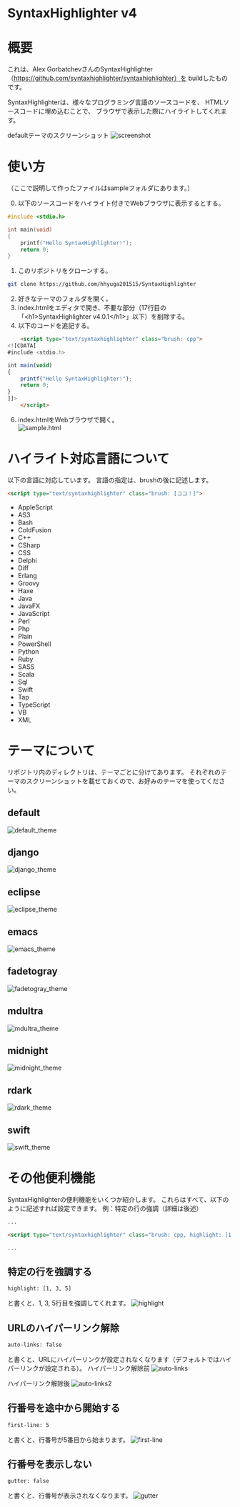 # SyntaxHighlighter v4

# 概要
これは、Alex GorbatchevさんのSyntaxHighlighter（https://github.com/syntaxhighlighter/syntaxhighlighter）を
buildしたものです。

SyntaxHighlighterは、様々なプログラミング言語のソースコードを、
HTMLソースコードに埋め込むことで、
ブラウザで表示した際にハイライトしてくれます。

defaultテーマのスクリーンショット
![screenshot](default.png)

# 使い方
（ここで説明して作ったファイルはsampleフォルダにあります。）

0. 以下のソースコードをハイライト付きでWebブラウザに表示するとする。
```cpp
#include <stdio.h>

int main(void)
{
	printf("Hello SyntaxHighlighter!");
	return 0;
}
```

1. このリポジトリをクローンする。
```bash
git clone https://github.com/hhyuga201515/SyntaxHighlighter
```
2. 好きなテーマのフォルダを開く。
4. index.htmlをエディタで開き、不要な部分（17行目の「\<h1>SyntaxHighlighter v4.0.1\</h1>」以下）を削除する。
5. 以下のコードを追記する。
```html
	<script type="text/syntaxhighlighter" class="brush: cpp">
<![CDATA[
#include <stdio.h>

int main(void)
{
	printf("Hello SyntaxHighlighter!");
	return 0;
}
]]>
	</script>
```
6. index.htmlをWebブラウザで開く。  
![sample.html](sample.png)

# ハイライト対応言語について
以下の言語に対応しています。
言語の指定は、brushの後に記述します。
```html
<script type="text/syntaxhighlighter" class="brush: [ココ！]">
```
- AppleScript
- AS3
- Bash
- ColdFusion
- C++
- CSharp
- CSS
- Delphi
- Diff
- Erlang
- Groovy
- Haxe
- Java
- JavaFX
- JavaScript
- Perl
- Php
- Plain
- PowerShell
- Python
- Ruby
- SASS
- Scala
- Sql
- Swift
- Tap
- TypeScript
- VB
- XML

# テーマについて
リポジトリ内のディレクトリは、テーマごとに分けてあります。
それぞれのテーマのスクリーンショットを載せておくので、お好みのテーマを使ってください。

## default
![default_theme](default.png)
## django
![django_theme](django.png)
## eclipse
![eclipse_theme](eclipse.png)
## emacs
![emacs_theme](emacs.png)
## fadetogray
![fadetogray_theme](fadetogray.png)
## mdultra
![mdultra_theme](mdultra.png)
## midnight
![midnight_theme](midnight.png)
## rdark
![rdark_theme](rdark.png)
## swift
![swift_theme](swift.png)

# その他便利機能
SyntaxHighlighterの便利機能をいくつか紹介します。
これらはすべて、以下のように記述すれば設定できます。
例：特定の行の強調（詳細は後述）
```html
...

<script type="text/syntaxhighlighter" class="brush: cpp, highlight: [1, 3, 5]">

...
```

## 特定の行を強調する
```html
highlight: [1, 3, 5]
```
と書くと、1, 3, 5行目を強調してくれます。
![highlight](screenshots/highlight.png)

## URLのハイパーリンク解除
```html
auto-links: false
```
と書くと、URLにハイパーリンクが設定されなくなります（デフォルトではハイパーリンクが設定される）。
ハイパーリンク解除前
![auto-links](screenshots/auto-links.png)

ハイパーリンク解除後
![auto-links2](screenshots/auto-links2.png)

## 行番号を途中から開始する
```html
first-line: 5
```
と書くと、行番号が5番目から始まります。
![first-line](screenshots/first-line.png)


## 行番号を表示しない
```html
gutter: false
```
と書くと、行番号が表示されなくなります。
![gutter](screenshots/gutter.png)

